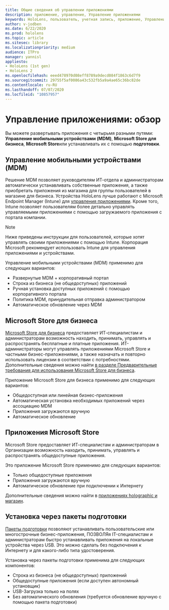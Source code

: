 ```yaml
---
title: Общие сведения об управлении приложениями
description: приложение, управление, Управление приложениями
keywords: HoloLens, пользователь, учетная запись, приложение, Управление приложениями,
author: v-jodben
ms.date: 6/22/2020
ms.prod: hololens
ms.topic: article
ms.sitesec: library
ms.localizationpriority: medium
audience: ITPro
manager: yannisl
appliesto:
- HoloLens (1st gen)
- HoloLens 2
ms.openlocfilehash: eeed478970d08eff8789a9decd084f1863c6d7f9
ms.sourcegitcommit: 29755f5af0086a43c532fb5a9a4ae65c36bc82de
ms.contentlocale: ru-RU
ms.lasthandoff: 07/07/2020
ms.locfileid: "10857957"
---
```

# Управление приложениями: обзор

Вы можете развертывать приложения с четырьмя разными путями: **Управление мобильными устройствами (MDM)**, **Microsoft Store для бизнеса**, **Microsoft Store**или устанавливать их с помощью **подготовки**. 

## Управление мобильными устройствами (MDM)

Решение MDM позволяет руководителям ИТ-отдела и администраторам автоматически устанавливать собственные приложения, а также приобретать приложения из магазина для группы пользователей в магазине для бизнеса. Устройства HoloLens лучше работают с Microsoft Endpoint Manager (Intune) для [управления приложениями](app-deploy-intune.md). Кроме того, Intune позволяет пользователям более детально управлять управляемыми приложениями с помощью загружаемого приложения с портала компании.

> [!NOTE] 
> Ниже приведены инструкции для пользователей, которые хотят управлять своими приложениями с помощью Intune. Корпорация Microsoft рекомендует использовать Intune для управления приложениями и устройствами.
    
Управление мобильными устройствами (MDM) применимо для следующих вариантов: 
* Развернутые MDM + корпоративный портал 
* Строка из бизнеса (не общедоступных) приложений
* Ручная установка доступных приложений с помощью корпоративного портала
* Политика MDM, принудительная отправка администратором
* Автоматическое обновление через MDM

## Microsoft Store для бизнеса

[Microsoft Store для бизнеса](app-deploy-store-business.md) предоставляет ИТ-специалистам и администраторам возможность находить, принимать, управлять и распространять бесплатные и платные приложения. ИТ-администраторы могут управлять приложениями Microsoft Store и частными бизнес-приложениями, а также назначать и повторно использовать лицензии в соответствии с потребностями. Дополнительные сведения можно найти [в разделе Предварительные требования для использования Microsoft Store для бизнеса](https://docs.microsoft.com/microsoft-store/prerequisites-microsoft-store-for-business).
    
Приложение Microsoft Store для бизнеса применимо для следующих вариантов: 
* Общедоступная или линейная бизнес-приложения
* Автоматическая установка необходимых приложений через ассоциацию MDM
* Приложения загружаются вручную
* Автоматическое обновление

## Приложения Microsoft Store

Microsoft Store предоставляет ИТ-специалистам и администраторам в Организации возможность находить, принимать, управлять и распространять общедоступные приложения.
    
Это приложение Microsoft Store применимо для следующих вариантов: 
* Только общедоступные приложения
* Приложения загружаются вручную
* Автоматическое обновление при подключении к Интернету

Дополнительные сведения можно найти в [приложениях holographic и магазин](https://docs.microsoft.com/hololens/holographic-store-apps).

## Установка через пакеты подготовки

[Пакеты подготовки](app-deploy-provisioning-package.md) позволяют устанавливать пользовательские или многострочные бизнес-приложения, ПОЗВОЛЯя IT-специалистам и администраторам быстро устанавливать приложения на локальные устройства через USB. Это можно сделать без подключения к Интернету и для какого-либо типа удостоверения.
    
Установка через пакеты подготовки применима для следующих компонентов: 
* Строка из бизнеса (не общедоступных) приложений
* Общедоступные приложения (если доступен автономный установщик)
* USB-Загрузка только на полях
* Без автоматического обновления (требуется обновление вручную с помощью пакета подготовки)
